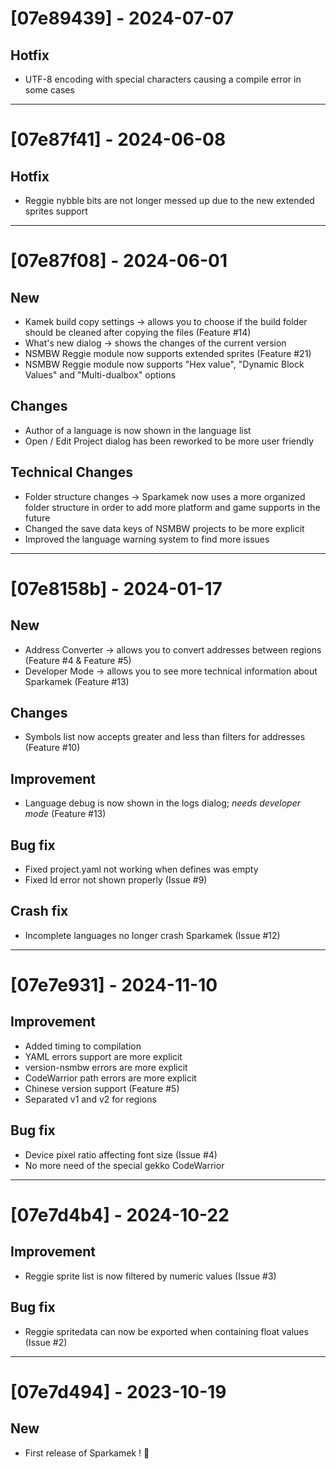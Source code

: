 # [07e89439] - 2024-07-07

## Hotfix
- UTF-8 encoding with special characters causing a compile error in some cases

--------------------------------

# [07e87f41] - 2024-06-08

## Hotfix
- Reggie nybble bits are not longer messed up due to the new extended sprites support

--------------------------------

# [07e87f08] - 2024-06-01

## New
- Kamek build copy settings -> allows you to choose if the build folder should be cleaned after copying the files (Feature #14)
- What's new dialog -> shows the changes of the current version
- NSMBW Reggie module now supports extended sprites (Feature #21)
- NSMBW Reggie module now supports "Hex value", "Dynamic Block Values" and "Multi-dualbox" options

## Changes
- Author of a language is now shown in the language list
- Open / Edit Project dialog has been reworked to be more user friendly

## Technical Changes
- Folder structure changes -> Sparkamek now uses a more organized folder structure in order to add more platform and game supports in the future
- Changed the save data keys of NSMBW projects to be more explicit
- Improved the language warning system to find more issues

--------------------------------

# [07e8158b] - 2024-01-17

## New
- Address Converter -> allows you to convert addresses between regions (Feature #4 & Feature #5)
- Developer Mode -> allows you to see more technical information about Sparkamek (Feature #13)

## Changes
- Symbols list now accepts greater and less than filters for addresses (Feature #10)

## Improvement
- Language debug is now shown in the logs dialog; *needs developer mode* (Feature #13)

## Bug fix
- Fixed project.yaml not working when defines was empty
- Fixed ld error not shown properly (Issue #9)

## Crash fix
- Incomplete languages no longer crash Sparkamek (Issue #12)

--------------------------------

# [07e7e931] - 2024-11-10

## Improvement
- Added timing to compilation
- YAML errors support are more explicit
- version-nsmbw errors are more explicit
- CodeWarrior path errors are more explicit
- Chinese version support (Feature #5)
- Separated v1 and v2 for regions

## Bug fix
- Device pixel ratio affecting font size (Issue #4)
- No more need of the special gekko CodeWarrior

--------------------------------

# [07e7d4b4] - 2024-10-22

## Improvement
- Reggie sprite list is now filtered by numeric values (Issue #3)

## Bug fix
- Reggie spritedata can now be exported when containing float values (Issue #2)

--------------------------------

# [07e7d494] - 2023-10-19

## New
- First release of Sparkamek ! 🥳
